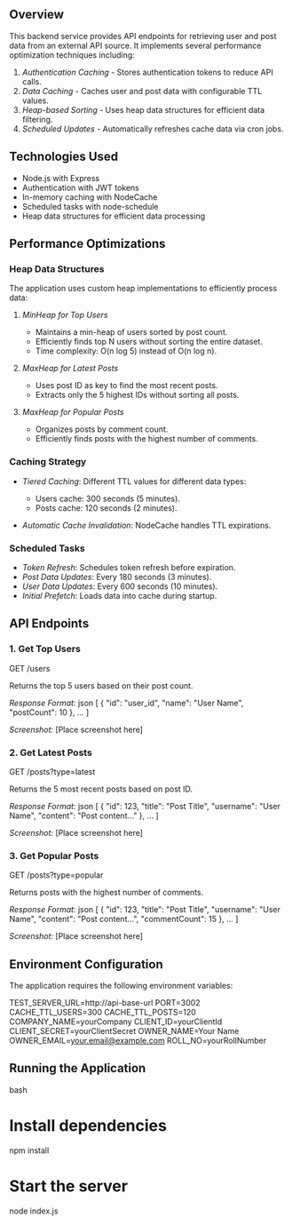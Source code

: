 ## Overview

This backend service provides API endpoints for retrieving user and post data from an external API source. It implements several performance optimization techniques including:

1. *Authentication Caching* - Stores authentication tokens to reduce API calls.
2. *Data Caching* - Caches user and post data with configurable TTL values.
3. *Heap-based Sorting* - Uses heap data structures for efficient data filtering.
4. *Scheduled Updates* - Automatically refreshes cache data via cron jobs.

## Technologies Used

- Node.js with Express
- Authentication with JWT tokens
- In-memory caching with NodeCache
- Scheduled tasks with node-schedule
- Heap data structures for efficient data processing

## Performance Optimizations

### Heap Data Structures

The application uses custom heap implementations to efficiently process data:

1. *MinHeap for Top Users*
   - Maintains a min-heap of users sorted by post count.
   - Efficiently finds top N users without sorting the entire dataset.
   - Time complexity: O(n log 5) instead of O(n log n).

2. *MaxHeap for Latest Posts*
   - Uses post ID as key to find the most recent posts.
   - Extracts only the 5 highest IDs without sorting all posts.

3. *MaxHeap for Popular Posts*
   - Organizes posts by comment count.
   - Efficiently finds posts with the highest number of comments.

### Caching Strategy

- *Tiered Caching*: Different TTL values for different data types:
  - Users cache: 300 seconds (5 minutes).
  - Posts cache: 120 seconds (2 minutes).
  
- *Automatic Cache Invalidation*: NodeCache handles TTL expirations.

### Scheduled Tasks

- *Token Refresh*: Schedules token refresh before expiration.
- *Post Data Updates*: Every 180 seconds (3 minutes).
- *User Data Updates*: Every 600 seconds (10 minutes).
- *Initial Prefetch*: Loads data into cache during startup.

## API Endpoints

### 1. Get Top Users


GET /users


Returns the top 5 users based on their post count.

*Response Format:*
json
[
  {
    "id": "user_id",
    "name": "User Name",
    "postCount": 10
  },
  ...
]


*Screenshot:*
[Place screenshot here]

### 2. Get Latest Posts


GET /posts?type=latest


Returns the 5 most recent posts based on post ID.

*Response Format:*
json
[
  {
    "id": 123,
    "title": "Post Title",
    "username": "User Name",
    "content": "Post content..."
  },
  ...
]


*Screenshot:*
[Place screenshot here]

### 3. Get Popular Posts


GET /posts?type=popular


Returns posts with the highest number of comments.

*Response Format:*
json
[
  {
    "id": 123,
    "title": "Post Title",
    "username": "User Name",
    "content": "Post content...",
    "commentCount": 15
  },
  ...
]


*Screenshot:*
[Place screenshot here]

## Environment Configuration

The application requires the following environment variables:


TEST_SERVER_URL=http://api-base-url
PORT=3002
CACHE_TTL_USERS=300
CACHE_TTL_POSTS=120
COMPANY_NAME=yourCompany
CLIENT_ID=yourClientId
CLIENT_SECRET=yourClientSecret
OWNER_NAME=Your Name
OWNER_EMAIL=your.email@example.com
ROLL_NO=yourRollNumber


## Running the Application

bash
# Install dependencies
npm install

# Start the server
node index.js


